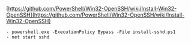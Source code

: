 [https://github.com/PowerShell/Win32-OpenSSH/wiki/Install-Win32-OpenSSH](https://github.com/PowerShell/Win32-OpenSSH/wiki/Install-Win32-OpenSSH)
```
- powershell.exe -ExecutionPolicy Bypass -File install-sshd.ps1
- net start sshd
```